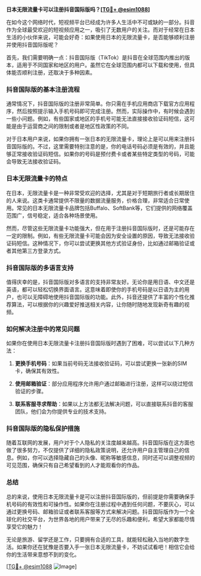 **日本无限流量卡可以注册抖音国际版吗？[[TG💪+ @esim1088](https://t.me/s/esim1088)]**

在如今这个网络时代，短视频平台已经成为许多人生活中不可或缺的一部分。抖音作为全球最受欢迎的短视频应用之一，吸引了无数用户的关注。而对于经常在日本生活的小伙伴来说，可能会好奇：如果使用日本的无限流量卡，是否能够顺利注册并使用抖音国际版呢？

首先，我们需要明确一点：抖音国际版（TikTok）是抖音在全球范围内推出的版本，适用于不同国家和地区的用户。虽然它在全球范围内都可以下载和使用，但具体能否顺利注册，还取决于多种因素。

### 抖音国际版的基本注册流程

通常情况下，抖音国际版的注册非常简单。你只需在手机应用商店下载官方应用程序，然后按照提示输入手机号码即可完成注册。然而，实际操作中，有时候会遇到一些小问题。例如，有些国家或地区的手机号可能无法直接接收验证码短信，这可能是由于运营商之间的限制或者是地区性政策的不同。

对于日本用户来说，如果你拥有一张日本的无限流量卡，理论上是可以用来注册抖音国际版的。不过，这里需要特别注意的是，你的电话号码必须是有效的，并且能够正常接收验证码短信。如果你的号码是预付费卡或者某些特定类型的号码，可能会导致无法接收验证码。

### 日本无限流量卡的特点

在日本，无限流量卡是一种非常受欢迎的选择，尤其是对于短期旅行者或长期居住的人来说。这类卡通常提供不限量的数据流量服务，价格合理，非常适合日常使用。常见的日本无限流量卡品牌包括Buffalo、SoftBank等，它们提供的网络覆盖范围广，信号稳定，适合各种场景使用。

然而，尽管这些无限流量卡功能强大，但在用于注册抖音国际版时，还是可能存在一定的限制。例如，有些无限流量卡可能会因为安全设置的原因，导致无法接收验证码短信。这种情况下，你可以尝试更换其他方式验证身份，比如通过邮箱验证或者其他第三方登录方式。

### 抖音国际版的多语言支持

值得庆幸的是，抖音国际版对多语言的支持非常友好。无论你是用日语、中文还是英语，都可以轻松切换界面语言。这意味着即使你的手机号码是以日语为主的用户，也可以无障碍地使用抖音国际版的功能。此外，抖音还提供了丰富的个性化推荐算法，可以根据你的兴趣爱好推送相关内容，让你随时随地发现新奇有趣的视频。

### 如何解决注册中的常见问题

如果你在使用日本无限流量卡注册抖音国际版时遇到了困难，可以尝试以下几种方法：

1. **更换手机号码**：如果当前号码无法接收验证码，可以尝试更换一张新的SIM卡，确保其有效性。
   
2. **使用邮箱验证**：部分应用程序允许用户通过邮箱进行注册，这样可以绕过短信验证的步骤。

3. **联系客服寻求帮助**：如果以上方法都无法解决问题，可以直接联系抖音的客服团队，他们会为你提供专业的技术支持。

### 抖音国际版的隐私保护措施

随着互联网的发展，用户对于个人隐私的关注度越来越高。抖音国际版在这方面也做了很多努力，不仅提供了详细的隐私政策说明，还允许用户自主管理自己的信息。例如，你可以选择隐藏自己的头像、昵称等敏感信息，同时还可以调整视频的可见范围，确保只有自己希望看到的人才能观看你的作品。

### 总结

总的来说，使用日本无限流量卡是可以注册抖音国际版的，但前提是你需要确保手机号码的有效性和可操作性。如果你在注册过程中遇到任何问题，不要灰心，可以通过更换号码、邮箱验证或者联系客服等方式来解决问题。抖音国际版作为一个全球化的社交平台，为世界各地的用户带来了无尽的乐趣和便利，希望大家都能尽情享受它的魅力！

无论是旅游、留学还是工作，只要拥有合适的工具，就能轻松融入当地的数字生活。如果你还在犹豫是否要入手一张日本无限流量卡，不妨试试看吧！相信它会给你的生活带来意想不到的变化。

[[TG💪+ @esim1088](https://t.me/s/esim1088) ![Image](https://i.postimg.cc/4NQfJmqS/Snipaste-2025-05-13-00-14-12.png)]
